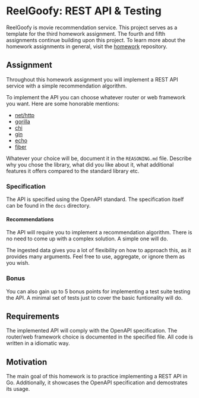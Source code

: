 # ReelGoofy: REST API & Testing

ReelGoofy is movie recommendation service. This project serves as a template for the third homework assignment. The fourth and fifth assignments continue building upon this project. To learn more about the homework assignments in general, visit the [homework](https://github.com/course-go/homework) repository.

## Assignment

Throughout this homework assignment you will implement a REST API service with a simple recommendation algorithm.

To implement the API you can choose whatever router or web framework you want. Here are some honorable mentions:
- [net/http](https://pkg.go.dev/net/http)
- [gorilla](https://github.com/gorilla/mux)
- [chi](https://github.com/go-chi/chi)
- [gin](https://github.com/gin-gonic/gin)
- [echo](https://github.com/labstack/echo)
- [fiber](https://github.com/gofiber/fiber)

Whatever your choice will be, document it in the `REASONING.md` file. Describe why you chose the library, what did you like about it, what additional features it offers compared to the standard library etc.

### Specification

The API is specified using the OpenAPI standard. The specification itself can be found in the `docs` directory.

#### Recommendations

The API will require you to implement a recommendation algorithm. There is no need to come up with a complex solution. A simple one will do. 

The ingested data gives you a lot of flexibility on how to approach this, as it provides many arguments. Feel free to use, aggregate, or ignore them as you wish.

### Bonus

You can also gain up to 5 bonus points for implementing a test suite testing the API. A minimal set of tests just to cover the basic funtionality will do.

## Requirements

The implemented API will comply with the OpenAPI specification. The router/web framework choice is documented in the specified file. All code is written in a idiomatic way.

## Motivation

The main goal of this homework is to practice implementing a REST API in Go. Additionally, it showcases the OpenAPI specification and demostrates its usage.
